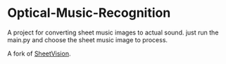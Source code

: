 # Optical-Music-Recognition

A project for converting sheet music images to actual sound.
just run the main.py and choose the sheet music image to process.

A fork of [SheetVision](https://github.com/cal-pratt/SheetVision).
